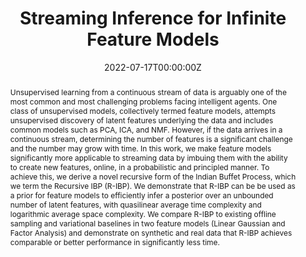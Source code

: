 ---
title: "Streaming Inference for Infinite Feature Models"
authors:
- Rylan Schaeffer
- Yilun Du
- admin
- Ila Rani Fiete
date: "2022-07-17T00:00:00Z"
doi: ""

# Schedule page publish date (NOT publication's date).
publishDate: "2017-01-01T00:00:00Z"

# Publication type.
# Legend: 0 = Uncategorized; 1 = Conference paper; 2 = Journal article;
# 3 = Preprint / Working Paper; 4 = Report; 5 = Book; 6 = Book section;
# 7 = Thesis; 8 = Patent
publication_types: ["1"]

# Publication name and optional abbreviated publication name.
publication: "*ICML*"
publication_short: "*ICML*"

abstract: "Unsupervised learning from a continuous stream of data is arguably one of the most common and most challenging problems facing intelligent agents. One class of unsupervised models, collectively termed feature models, attempts unsupervised discovery of latent features underlying the data and includes common models such as PCA, ICA, and NMF. However, if the data arrives in a continuous stream, determining the number of features is a significant challenge and the number may grow with time. In this work, we make feature models significantly more applicable to streaming data by imbuing them with the ability to create new features, online, in a probabilistic and principled manner. To achieve this, we derive a novel recursive form of the Indian Buffet Process, which we term the Recursive IBP (R-IBP). We demonstrate that R-IBP can be be used as a prior for feature models to efficiently infer a posterior over an unbounded number of latent features, with quasilinear average time complexity and logarithmic average space complexity. We compare R-IBP to existing offline sampling and variational baselines in two feature models (Linear Gaussian and Factor Analysis) and demonstrate on synthetic and real data that R-IBP achieves comparable or better performance in significantly less time."

# Summary. An optional shortened abstract.
summary: 'R-IBP is a novel recursive form of the Indian Buffet Process that makes feature models applicable to streaming data by imbuing them with the ability to create new features, online, in a probabilistic and principled manner. It can be be used as a prior for feature models to efficiently infer a posterior over an unbounded number of latent features, with quasilinear average time complexity and logarithmic average space complexity. '


#tags:
#- Bayesian nonparametrics
#- Streaming inference
featured: false

# Optional external URL for project (replaces project detail page).
external_link: 'https://proceedings.mlr.press/v162/schaeffer22a.html'

links:
- name: Abstract
  text: test
  # url: http://example.org
url_pdf: 'https://proceedings.mlr.press/v162/schaeffer22a/schaeffer22a.pdf'
url_code: ''
url_dataset: ''
url_poster: 'https://drive.google.com/file/d/1jUEp9cznhiv0xoihxQc__97JCbgFfX-K/view?usp=sharing'
url_project: ''
url_slides: ''
url_source: ''
url_video: ''

# Featured image
# To use, add an image named `featured.jpg/png` to your page's folder. 
image:
  caption: ''
  focal_point: ""
  preview_only: false

# Associated Projects (optional).
#   Associate this publication with one or more of your projects.
#   Simply enter your project's folder or file name without extension.
#   E.g. `internal-project` references `content/project/internal-project/index.md`.
#   Otherwise, set `projects: []`.
#projects:
#- internal-project

# Slides (optional).
#   Associate this publication with Markdown slides.
#   Simply enter your slide deck's filename without extension.
#   E.g. `slides: "example"` references `content/slides/example/index.md`.
#   Otherwise, set `slides: ""`.
slides: ""
---